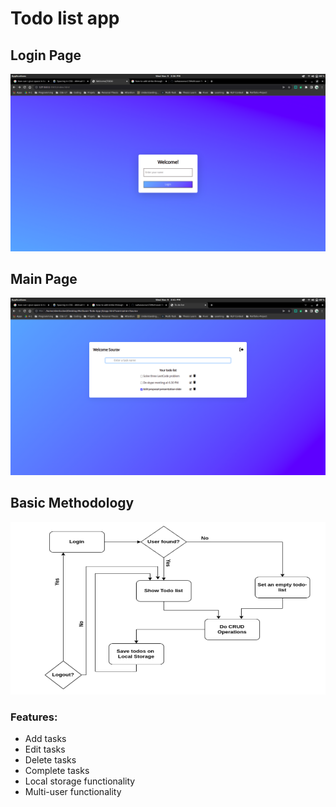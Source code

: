 # Todo list app


## Login Page
![user login](https://github.com/sahasourav17/Multiuser-Todo-App-JS/blob/main/images/login-page.png)

## Main Page
![todo app](https://github.com/sahasourav17/Multiuser-Todo-App-JS/blob/main/images/main.png)


## Basic Methodology
![methodoloy](https://github.com/sahasourav17/Multiuser-Todo-App-JS/blob/main/images/methodology.png)


### Features:
- Add tasks
- Edit tasks
- Delete tasks
- Complete tasks
- Local storage functionality
- Multi-user functionality
